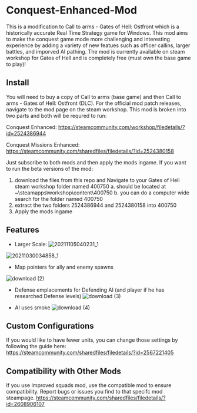 # Conquest-Enhanced-Mod
This is a modification to Call to arms - Gates of Hell: Ostfront which is a historically accurate Real Time Strategy game for Windows. This mod aims to make the conquest game mode more challenging and interesting experience by adding a variety of new featues such as officer callins, larger battles, and imporved AI pathing. The mod is currently available on steam workshop for Gates of Hell and is completely free (must own the base game to play)!



## Install
You will need to buy a copy of Call to arms (base game) and then Call to arms - Gates of Hell: Ostfront (DLC). For the official mod patch releases, navigate to the mod page on the steam workshop. This mod is broken into two parts and both will be requred to run: 

Conquest Enhanced:
https://steamcommunity.com/workshop/filedetails/?id=2524386944

Conquest Missions Enhanced:
https://steamcommunity.com/sharedfiles/filedetails/?id=2524380158

Just subscribe to both mods and then apply the mods ingame. 
If you want to run the beta versions of the mod:
1. download the files from this repo and Navigate to your Gates of Hell steam workshop folder named 400750
  a. should be located at ~\steamapps\workshop\content\400750 
  b. you can do a computer wide search for the folder named 400750 
2. extract the two folders 2524386944 and 2524380158 into 400750
3. Apply the mods ingame


## Features
- Larger Scale:
![20211105040231_1](https://user-images.githubusercontent.com/3289963/141610518-d2bba728-5452-475a-a738-5dd038a66945.jpg)


![20211030034858_1](https://user-images.githubusercontent.com/3289963/141610505-88393f8c-7155-43ab-8501-1d3ed2489e14.jpg)


- Map pointers for ally and enemy spawns

![download (2)](https://user-images.githubusercontent.com/3289963/141610561-7fcdc855-d9a3-4324-8030-997f15dde1c6.jpg)

- Defense emplacements for Defending AI (and player if he has researched Defense levels)
![download (3)](https://user-images.githubusercontent.com/3289963/141610700-16f4dd4a-62dc-4aa3-851f-e8daa12ab91f.jpg)


- AI uses smoke
![download (4)](https://user-images.githubusercontent.com/3289963/141610743-670d0bad-ed38-4ac2-89d7-d39ce78d1b0c.jpg)


## Custom Configurations 
If you would like to have fewer units, you can change those settings by following the guide here:
https://steamcommunity.com/sharedfiles/filedetails/?id=2567221405

## Compatibility with Other Mods

If you use Improved squads mod, use the compatible mod to ensure compatibility. Report bugs or issues you find to that specifc mod steampage.
https://steamcommunity.com/sharedfiles/filedetails/?id=2608906107
